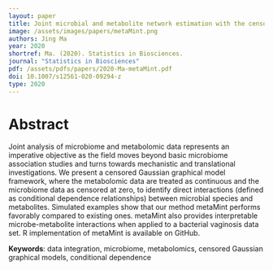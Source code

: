```yaml
---
layout: paper
title: Joint microbial and metabolite network estimation with the censored Gaussian graphical model
image: /assets/images/papers/metaMint.png
authors: Jing Ma 
year: 2020
shortref: Ma. (2020). Statistics in Biosciences. 
journal: "Statistics in Biosciences"
pdf: /assets/pdfs/papers/2020-Ma-metaMint.pdf
doi: 10.1007/s12561-020-09294-z
type: 2020
---
```


# Abstract

Joint analysis of microbiome and metabolomic data represents an imperative objective as the field moves beyond basic microbiome association studies and turns towards mechanistic and translational investigations. We present a censored Gaussian graphical model framework, where the metabolomic data are treated as continuous and the microbiome data as censored at zero, to identify direct interactions (defined as conditional dependence relationships) between microbial species and metabolites. Simulated examples show that our method metaMint performs favorably compared to existing ones. metaMint also provides interpretable microbe-metabolite interactions when applied to a bacterial vaginosis data set. R implementation of metaMint is available on GitHub.

**Keywords**: data integration, microbiome, metabolomics, censored Gaussian graphical models, conditional dependence

